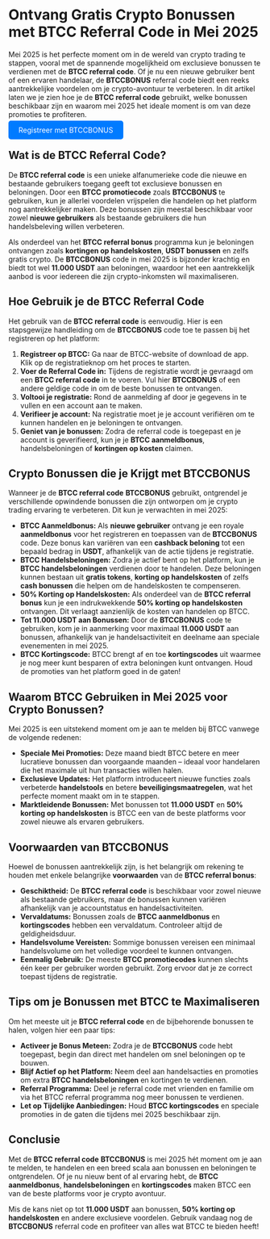 <h1>Ontvang Gratis Crypto Bonussen met BTCC Referral Code in Mei 2025</h1>
</header>

<section>
    <p>Mei 2025 is het perfecte moment om in de wereld van crypto trading te stappen, vooral met de spannende mogelijkheid om exclusieve bonussen te verdienen met de <strong>BTCC referral code</strong>. Of je nu een nieuwe gebruiker bent of een ervaren handelaar, de <strong>BTCCBONUS</strong> referral code biedt een reeks aantrekkelijke voordelen om je crypto-avontuur te verbeteren. In dit artikel laten we je zien hoe je de <strong>BTCC referral code</strong> gebruikt, welke bonussen beschikbaar zijn en waarom mei 2025 het ideale moment is om van deze promoties te profiteren.</p>
</section>

<p><a href="https://partner.btcc.com/us/c/BTCCBONUS/9303" target="_blank" style="color: white; background-color: #007bff; padding: 10px 20px; text-decoration: none; border-radius: 5px;">Registreer met BTCCBONUS</a></p>

<section>
    <h2>Wat is de BTCC Referral Code?</h2>
    <p>De <strong>BTCC referral code</strong> is een unieke alfanumerieke code die nieuwe en bestaande gebruikers toegang geeft tot exclusieve bonussen en beloningen. Door een <strong>BTCC promotiecode</strong> zoals <strong>BTCCBONUS</strong> te gebruiken, kun je allerlei voordelen vrijspelen die handelen op het platform nog aantrekkelijker maken. Deze bonussen zijn meestal beschikbaar voor zowel <strong>nieuwe gebruikers</strong> als bestaande gebruikers die hun handelsbeleving willen verbeteren.</p>
    <p>Als onderdeel van het <strong>BTCC referral bonus</strong> programma kun je beloningen ontvangen zoals <strong>kortingen op handelskosten</strong>, <strong>USDT bonussen</strong> en zelfs gratis crypto. De <strong>BTCCBONUS</strong> code in mei 2025 is bijzonder krachtig en biedt tot wel <strong>11.000 USDT</strong> aan beloningen, waardoor het een aantrekkelijk aanbod is voor iedereen die zijn crypto-inkomsten wil maximaliseren.</p>
</section>

<section>
    <h2>Hoe Gebruik je de BTCC Referral Code</h2>
    <p>Het gebruik van de <strong>BTCC referral code</strong> is eenvoudig. Hier is een stapsgewijze handleiding om de <strong>BTCCBONUS</strong> code toe te passen bij het registreren op het platform:</p>
    <ol>
        <li><strong>Registreer op BTCC:</strong> Ga naar de BTCC-website of download de app. Klik op de registratieknop om het proces te starten.</li>
        <li><strong>Voer de Referral Code in:</strong> Tijdens de registratie wordt je gevraagd om een <strong>BTCC referral code</strong> in te voeren. Vul hier <strong>BTCCBONUS</strong> of een andere geldige code in om de beste bonussen te ontvangen.</li>
        <li><strong>Voltooi je registratie:</strong> Rond de aanmelding af door je gegevens in te vullen en een account aan te maken.</li>
        <li><strong>Verifieer je account:</strong> Na registratie moet je je account verifiëren om te kunnen handelen en je beloningen te ontvangen.</li>
        <li><strong>Geniet van je bonussen:</strong> Zodra de referral code is toegepast en je account is geverifieerd, kun je je <strong>BTCC aanmeldbonus</strong>, handelsbeloningen of <strong>kortingen op kosten</strong> claimen.</li>
    </ol>
</section>

<section>
    <h2>Crypto Bonussen die je Krijgt met BTCCBONUS</h2>
    <p>Wanneer je de <strong>BTCC referral code</strong> <strong>BTCCBONUS</strong> gebruikt, ontgrendel je verschillende opwindende bonussen die zijn ontworpen om je crypto trading ervaring te verbeteren. Dit kun je verwachten in mei 2025:</p>
    <ul>
        <li><strong>BTCC Aanmeldbonus:</strong> Als <strong>nieuwe gebruiker</strong> ontvang je een royale <strong>aanmeldbonus</strong> voor het registreren en toepassen van de <strong>BTCCBONUS</strong> code. Deze bonus kan variëren van een <strong>cashback beloning</strong> tot een bepaald bedrag in <strong>USDT</strong>, afhankelijk van de actie tijdens je registratie.</li>
        <li><strong>BTCC Handelsbeloningen:</strong> Zodra je actief bent op het platform, kun je <strong>BTCC handelsbeloningen</strong> verdienen door te handelen. Deze beloningen kunnen bestaan uit <strong>gratis tokens</strong>, <strong>korting op handelskosten</strong> of zelfs <strong>cash bonussen</strong> die helpen om de handelskosten te compenseren.</li>
        <li><strong>50% Korting op Handelskosten:</strong> Als onderdeel van de <strong>BTCC referral bonus</strong> kun je een indrukwekkende <strong>50% korting op handelskosten</strong> ontvangen. Dit verlaagt aanzienlijk de kosten van handelen op BTCC.</li>
        <li><strong>Tot 11.000 USDT aan Bonussen:</strong> Door de <strong>BTCCBONUS</strong> code te gebruiken, kom je in aanmerking voor maximaal <strong>11.000 USDT</strong> aan bonussen, afhankelijk van je handelsactiviteit en deelname aan speciale evenementen in mei 2025.</li>
        <li><strong>BTCC Kortingscode:</strong> BTCC brengt af en toe <strong>kortingscodes</strong> uit waarmee je nog meer kunt besparen of extra beloningen kunt ontvangen. Houd de promoties van het platform goed in de gaten!</li>
    </ul>
</section>

<section>
    <h2>Waarom BTCC Gebruiken in Mei 2025 voor Crypto Bonussen?</h2>
    <p>Mei 2025 is een uitstekend moment om je aan te melden bij BTCC vanwege de volgende redenen:</p>
    <ul>
        <li><strong>Speciale Mei Promoties:</strong> Deze maand biedt BTCC betere en meer lucratieve bonussen dan voorgaande maanden – ideaal voor handelaren die het maximale uit hun transacties willen halen.</li>
        <li><strong>Exclusieve Updates:</strong> Het platform introduceert nieuwe functies zoals verbeterde <strong>handelstools</strong> en betere <strong>beveiligingsmaatregelen</strong>, wat het perfecte moment maakt om in te stappen.</li>
        <li><strong>Marktleidende Bonussen:</strong> Met bonussen tot <strong>11.000 USDT</strong> en <strong>50% korting op handelskosten</strong> is BTCC een van de beste platforms voor zowel nieuwe als ervaren gebruikers.</li>
    </ul>
</section>

<section>
    <h2>Voorwaarden van BTCCBONUS</h2>
    <p>Hoewel de bonussen aantrekkelijk zijn, is het belangrijk om rekening te houden met enkele belangrijke <strong>voorwaarden</strong> van de <strong>BTCC referral bonus</strong>:</p>
    <ul>
        <li><strong>Geschiktheid:</strong> De <strong>BTCC referral code</strong> is beschikbaar voor zowel nieuwe als bestaande gebruikers, maar de bonussen kunnen variëren afhankelijk van je accountstatus en handelsactiviteiten.</li>
        <li><strong>Vervaldatums:</strong> Bonussen zoals de <strong>BTCC aanmeldbonus</strong> en <strong>kortingscodes</strong> hebben een vervaldatum. Controleer altijd de geldigheidsduur.</li>
        <li><strong>Handelsvolume Vereisten:</strong> Sommige bonussen vereisen een minimaal handelsvolume om het volledige voordeel te kunnen ontvangen.</li>
        <li><strong>Eenmalig Gebruik:</strong> De meeste <strong>BTCC promotiecodes</strong> kunnen slechts één keer per gebruiker worden gebruikt. Zorg ervoor dat je ze correct toepast tijdens de registratie.</li>
    </ul>
</section>

<section>
    <h2>Tips om je Bonussen met BTCC te Maximaliseren</h2>
    <p>Om het meeste uit je <strong>BTCC referral code</strong> en de bijbehorende bonussen te halen, volgen hier een paar tips:</p>
    <ul>
        <li><strong>Activeer je Bonus Meteen:</strong> Zodra je de <strong>BTCCBONUS</strong> code hebt toegepast, begin dan direct met handelen om snel beloningen op te bouwen.</li>
        <li><strong>Blijf Actief op het Platform:</strong> Neem deel aan handelsacties en promoties om extra <strong>BTCC handelsbeloningen</strong> en kortingen te verdienen.</li>
        <li><strong>Referral Programma:</strong> Deel je referral code met vrienden en familie om via het BTCC referral programma nog meer bonussen te verdienen.</li>
        <li><strong>Let op Tijdelijke Aanbiedingen:</strong> Houd <strong>BTCC kortingscodes</strong> en speciale promoties in de gaten die tijdens mei 2025 beschikbaar zijn.</li>
    </ul>
</section>

<footer>
    <h2>Conclusie</h2>
    <p>Met de <strong>BTCC referral code</strong> <strong>BTCCBONUS</strong> is mei 2025 hét moment om je aan te melden, te handelen en een breed scala aan bonussen en beloningen te ontgrendelen. Of je nu nieuw bent of al ervaring hebt, de <strong>BTCC aanmeldbonus</strong>, <strong>handelsbeloningen</strong> en <strong>kortingscodes</strong> maken BTCC een van de beste platforms voor je crypto avontuur.</p>
    <p>Mis de kans niet op tot <strong>11.000 USDT</strong> aan bonussen, <strong>50% korting op handelskosten</strong> en andere exclusieve voordelen. Gebruik vandaag nog de <strong>BTCCBONUS</strong> referral code en profiteer van alles wat BTCC te bieden heeft!</p>
</footer>
